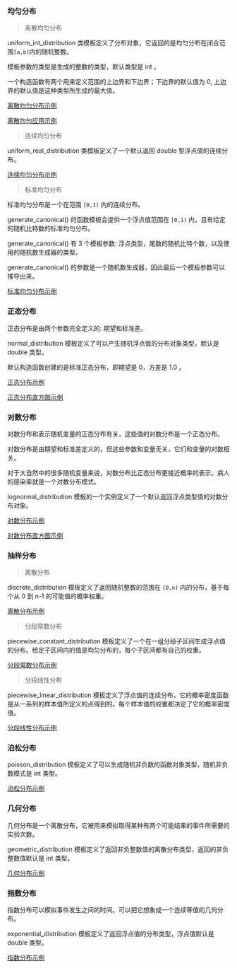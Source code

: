 
### 均匀分布

> 离散均匀分布

uniform_int_distribution 类模板定义了分布对象，它返回的是均匀分布在闭合范围`[a,b]`内的随机整数。

模板参数的类型是生成的整数的类型，默认类型是 int 。

一个构造函数有两个用来定义范围的上边界和下边界；下边界的默认值为 0, 上边界的默认值是这种类型所生成的最大值。

[离散均匀分布示例](01_random/04_uniform_int_distribution.cpp)

[离散均匀应用示例](01_random/06_cards_distribution.cpp)

> 连续均匀分布

uniform_real_distribution 类模板定义了一个默认返回 double 型浮点值的连续分布。

[连续均匀分布示例](01_random/05_uniform_real_distribution.cpp)

> 标准均匀分布

标准均匀分布是一个在范围 `[0,1)` 内的连续分布。

generate_canonical() 的函数模板会提供一个浮点值范围在 `[0,1)` 内，且有给定的随机比特数的标准均匀分布。

generate_canonical() 有 3 个模板参数: 浮点类型，尾数的随机比特个数，以及使用的随机数生成器的类型。

generate_canonical() 的参数是一个随机数生成器，因此最后一个模板参数可以推导出来。

[标准均匀分布示例](01_random/07_standard_uniform_distribution.cpp)


### 正态分布

正态分布是由两个参数完全定义的: 期望和标准差。

normal_distribution 模板定义了可以产生随机浮点值的分布对象类型，默认是 double 类型。

默认构造函数创建的是标准正态分布，即期望是 0，方差是 1.0 。

[正态分布示例](01_random/08_normal_distribution.cpp)

[正态分布直方图示例](01_random/09_normal_distribution_histogram.cpp)


### 对数分布

对数分布和表示随机变量的正态分布有关，这些值的对数分布是一个正态分布。

对数分布是由期望和标准差定义的，但这些参数和变量无关，它们和变量的对数相关。

对于大自然中的很多随机变量来说，对数分布比正态分布更接近概率的表示。病人的感染率就是一个对数分布模式。

lognormal_distribution 模板的一个实例定义了一个默认返回浮点类型值的对数分布对象。

[对数分布示例](01_random/10_lognormal_distribution.cpp)

[对数分布直方图示例](01_random/11_lognormal_distribution_histogram.cpp)


### 抽样分布

> 离散分布

discrete_distribution 模板定义了返回随机整数的范围在 `[0,n)` 内的分布，基于每个从 0 到 n-1 的可能值的概率权重。

[离散分布示例](01_random/12_discrete_distribution.cpp)

> 分段常数分布

piecewise_constant_distribution 模板定义了一个在一组分段子区间生成浮点值的分布。给定子区间内的值是均匀分布的，每个子区间都有自己的权重。

[分段常数分布示例](01_random/13_piecewise_constant_distribution.cpp)

> 分段线性分布

piecewise_linear_distribution 模板定义了浮点值的连续分布，它的概率密度函数是从一系列的样本值所定义的点得到的。每个样本值的权重都决定了它的概率密度值。

[分段线性分布示例](01_random/14_piecewise_linear_distribution.cpp)


### 泊松分布

poisson_distribution 模板定义了可以生成随机非负数的函数对象类型，随机非负数模式是 int 类型。

[泊松分布示例](01_random/15_poisson_distribution.cpp)


### 几何分布

几何分布是一个离散分布，它被用来模拟取得某种有两个可能结果的事件所需要的实验次数。

geometric_distribution 模板定义了返回非负整数值的离散分布类型，返回的非负整数值默认是 int 类型。

[几何分布示例](01_random/16_geometric_distribution.cpp)


### 指数分布

指数分布可以模拟事件发生之间的时间。可以把它想象成一个连续等值的几何分布。

exponential_distribution 模板定义了返回浮点值的分布类型，浮点值默认是 double 类型。

[指数分布示例](01_random/17_exponential_distribution.cpp)


